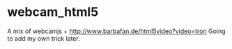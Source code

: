 # webcam_html5
A mix of webcamjs + http://www.barbafan.de/html5video?video=tron
Going to add my own trick later.
